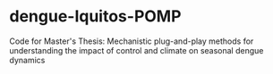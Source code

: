 # dengue-Iquitos-POMP
Code for Master's Thesis: Mechanistic plug-and-play methods for understanding the impact of control and climate on seasonal dengue dynamics
